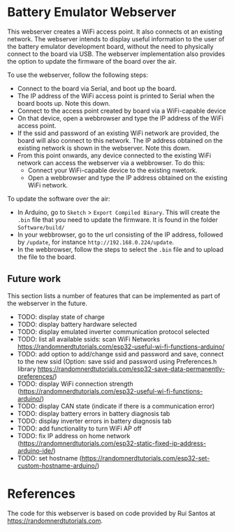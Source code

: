 # Battery Emulator Webserver
This webserver creates a WiFi access point. It also connects ot an existing network.
The webserver intends to display useful information to the user of the battery emulator
development board, without the need to physically connect to the board via USB.
The webserver implementation also provides the option to update the firmware of the board over the air.

To use the webserver, follow the following steps:
- Connect to the board via Serial, and boot up the board.
- The IP address of the WiFi access point is printed to Serial when the board boots up. Note this down.
- Connect to the access point created by board via a WiFi-capable device
- On that device, open a webbrowser and type the IP address of the WiFi access point.
- If the ssid and password of an existing WiFi network are provided, the board will also connect to this network. The IP address obtained on the existing network is shown in the webserver. Note this down.
- From this point onwards, any device connected to the existing WiFi network can access the webserver via a webbrowser. To do this:
  - Connect your WiFi-capable device to the existing nwetork.
  - Open a webbrowser and type the IP address obtained on the existing WiFi network.

To update the software over the air:
- In Arduino, go to `Sketch` > `Export Compiled Binary`. This will create the `.bin` file that you need to update the firmware. It is found in the folder `Software/build/`
- In your webbrowser, go to the url consisting of the IP address, followed by `/update`, for instance `http://192.168.0.224/update`.
- In the webbrowser, follow the steps to select the `.bin` file and to upload the file to the board.

## Future work
This section lists a number of features that can be implemented as part of the webserver in the future.

- TODO: display state of charge
- TODO: display battery hardware selected
- TODO: display emulated inverter communication protocol selected
- TODO: list all available ssids: scan WiFi Networks https://randomnerdtutorials.com/esp32-useful-wi-fi-functions-arduino/
- TODO: add option to add/change ssid and password and save, connect to the new ssid (Option: save ssid and password using Preferences.h library https://randomnerdtutorials.com/esp32-save-data-permanently-preferences/)
- TODO: display WiFi connection strength (https://randomnerdtutorials.com/esp32-useful-wi-fi-functions-arduino/)
- TODO: display CAN state (indicate if there is a communication error)
- TODO: display battery errors in battery diagnosis tab
- TODO: display inverter errors in battery diagnosis tab
- TODO: add functionality to turn WiFi AP off
- TODO: fix IP address on home network (https://randomnerdtutorials.com/esp32-static-fixed-ip-address-arduino-ide/)
- TODO: set hostname (https://randomnerdtutorials.com/esp32-set-custom-hostname-arduino/)

# References
The code for this webserver is based on code provided by Rui Santos at https://randomnerdtutorials.com.
